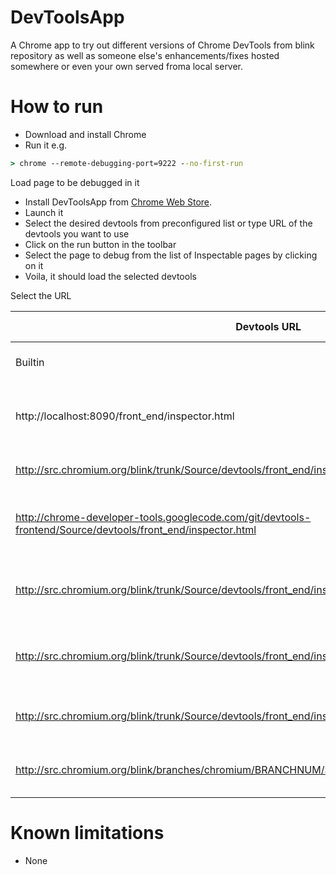 DevToolsApp
===========

A Chrome app to try out different versions of Chrome DevTools from blink repository as well as someone else's enhancements/fixes hosted somewhere or even your own served froma local server.

How to run
==========

* Download and install Chrome
* Run it e.g.

```bat
> chrome --remote-debugging-port=9222 --no-first-run
```

Load page to be debugged in it

* Install DevToolsApp from [Chrome Web Store](https://chrome.google.com/webstore/detail/dev-tools-app/eichfopopofffkbhjgbabdegakcdmpkm?hl=en-US).
* Launch it
* Select the desired devtools from preconfigured list or type URL of the devtools you want to use
* Click on the run button in the toolbar
* Select the page to debug from the list of Inspectable pages by clicking on it
* Voila, it should load the selected devtools

Select the URL

| Devtools URL | Description | Enable Experiments |
|--------------|-------------|--------------------|
| Builtin | Use target Chrome's devtools | As needed |
| http://localhost:8090/front_end/inspector.html | Use locally served devtools if you are developing lccally | As needed |
| http://src.chromium.org/blink/trunk/Source/devtools/front_end/inspector.html | Latest devtools from blink repository | As needed |
| http://chrome-developer-tools.googlecode.com/git/devtools-frontend/Source/devtools/front_end/inspector.html | Use this to try out Highlight changed properties functionality | Yes |
| http://src.chromium.org/blink/trunk/Source/devtools/front_end/inspector.html | Use this to try out Show function or constructor documentation functionality | Yes |
| http://src.chromium.org/blink/trunk/Source/devtools/front_end/inspector.html | Use this to try out Go to member all files (Ctrl+Alt+Shift+P) functionality | No |
| http://src.chromium.org/blink/trunk/Source/devtools/front_end/inspector.html | Use this to try out JavaScript Object Diagram functionality | No |
| http://src.chromium.org/blink/branches/chromium/BRANCHNUM/Source/devtools/front_end/inspector.html | Latest devtools from blink repository branches | As needed |


Known limitations
=================

* None
